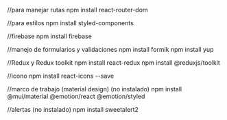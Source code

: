 //para manejar rutas
npm install react-router-dom

//para estilos
npm install styled-components

//firebase
npm install firebase

//manejo de formularios y validaciones
npm install formik
npm install yup

//Redux y Redux toolkit
npm install react-redux
npm install @reduxjs/toolkit

//icono
npm install react-icons --save

//marco de trabajo (material design) (no instalado)
npm install @mui/material @emotion/react @emotion/styled

//alertas (no instalado)
npm install sweetalert2